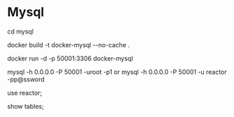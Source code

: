 # Mysql

cd mysql


docker build -t docker-mysql --no-cache .


docker run -d -p 50001:3306 docker-mysql



mysql -h 0.0.0.0 -P 50001 -uroot -p1
or 
mysql -h 0.0.0.0 -P 50001 -u reactor -pp@ssword

use reactor;

show tables;
